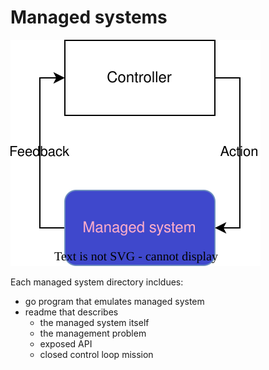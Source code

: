 # Managed systems

![](_img/1.svg)

Each managed system directory incldues:
- go program that emulates managed system
- readme that describes
    - the managed system itself
    - the management problem
    - exposed API
    - closed control loop mission